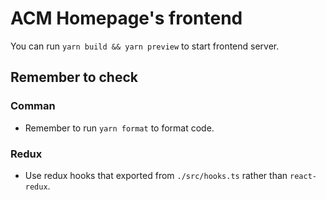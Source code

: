 # ACM Homepage's frontend

You can run `yarn build && yarn preview` to start frontend server.

## Remember to check

### Comman

- Remember to run `yarn format` to format code.

### Redux

- Use redux hooks that exported from `./src/hooks.ts` rather than
  `react-redux`.
